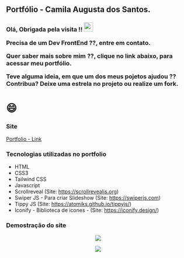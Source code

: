 ## Portfólio - Camila Augusta dos Santos.

<h3>
 Olá, Obrigada pela visita !!  <img src="https://media.giphy.com/media/hvRJCLFzcasrR4ia7z/giphy.gif" width="25px"/> 

 
 Precisa de um Dev FrontEnd ??, entre em contato.

 Quer saber mais sobre mim ??, clique no link abaixo, para acessar meu portfólio.
 
 Teve alguma ideia, em que um dos meus pojetos ajudou ?? Contribua? Deixe uma estrela no projeto ou realize um fork.

 </h3>
 <h1>
 😄 
 </h1>

### Site
[Portfolio - Link](https://camila-github.github.io/portfolio-camila/)

### Tecnologias utilizadas no portfolio

- HTML 
- CSS3
- Tailwind CSS
- Javascript
- Scrollreveal (Site: https://scrollrevealjs.org)
- Swiper JS - Para criar Slideshow (Site: https://swiperjs.com)
- Tippy JS (Site: https://atomiks.github.io/tippyjs/)
- Iconify - Biblioteca de icones - (Site: https://iconify.design/)

### Demostração do site

<p align="center">
   <img src="https://github.com/camila-github/portfolio-camila/blob/main/docs/video-index.gif"/>
</p>

<p align="center">
   <img src="https://github.com/camila-github/portfolio-camila/blob/main/docs/video-curr.gif"/>
</p>
